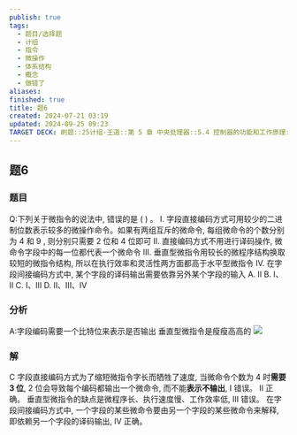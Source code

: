 ```yaml
---
publish: true
tags:
  - 题目/选择题
  - 计组
  - 指令
  - 微操作
  - 体系结构
  - 概念
  - 做错了
aliases: 
finished: true
title: 题6
created: 2024-07-21 03:19
updated: 2024-09-25 09:23
TARGET DECK: 刷题::25计组-王道::第 5 章 中央处理器::5.4 控制器的功能和工作原理::题6
---
```

## 题6
### 题目
Q:下列关于微指令的说法中, 错误的是 ( ) 。
I. 字段直接编码方式可用较少的二进制位数表示较多的微操作命令。如果有两组互斥的微命令, 每组微命令的个数分别为 4 和 9 , 则分别只需要 2 位和 4 位即可
II. 直接编码方式不用进行译码操作, 微命令字段中的每一位都代表一个微命令
III. 垂直型微指令用较长的微程序结构换取较短的微指令结构, 所以在执行效率和灵活性两方面都高于水平型微指令
IV. 在字段间接编码方式中, 某个字段的译码输出需要依靠另外某个字段的输入
A. II 
B. I、 II 
C. I、III 
D. II、III、IV
### 分析
A:字段编码需要一个比特位来表示是否输出
垂直型微指令是瘦瘦高高的
![](https://i-blog.csdnimg.cn/blog_migrate/4a47d185aad2656860a397fbde401c27.png)
### 解
C
字段直接编码方式为了缩短微指令字长而牺牲了速度, 当微命令个数为 4 时**需要 3 位**, 2 位会导致每个编码都输出一个微命令, 而不能**表示不输出**, I 错误。
II 正确。
垂直型微指令的缺点是微程序长、执行速度慢、工作效率低, III 错误。
在字段间接编码方式中, 一个字段的某些微命令要由另一个字段的某些微命令来解释, 即依赖另一个字段的译码输出, IV 正确。


 